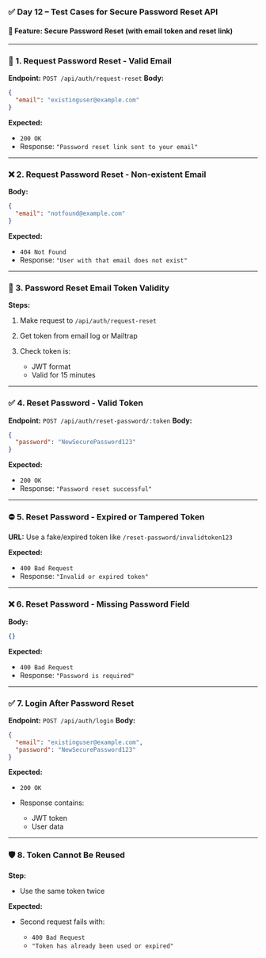 ### ✅ Day 12 – Test Cases for Secure Password Reset API

#### 🔐 Feature: Secure Password Reset (with email token and reset link)

---

### 📌 1. Request Password Reset - Valid Email

**Endpoint:** `POST /api/auth/request-reset`
**Body:**

```json
{
  "email": "existinguser@example.com"
}
```

**Expected:**

* `200 OK`
* Response: `"Password reset link sent to your email"`

---

### ❌ 2. Request Password Reset - Non-existent Email

**Body:**

```json
{
  "email": "notfound@example.com"
}
```

**Expected:**

* `404 Not Found`
* Response: `"User with that email does not exist"`

---

### 🧪 3. Password Reset Email Token Validity

**Steps:**

1. Make request to `/api/auth/request-reset`
2. Get token from email log or Mailtrap
3. Check token is:

   * JWT format
   * Valid for 15 minutes

---

### ✅ 4. Reset Password - Valid Token

**Endpoint:** `POST /api/auth/reset-password/:token`
**Body:**

```json
{
  "password": "NewSecurePassword123"
}
```

**Expected:**

* `200 OK`
* Response: `"Password reset successful"`

---

### ⛔ 5. Reset Password - Expired or Tampered Token

**URL:** Use a fake/expired token like `/reset-password/invalidtoken123`

**Expected:**

* `400 Bad Request`
* Response: `"Invalid or expired token"`

---

### ❌ 6. Reset Password - Missing Password Field

**Body:**

```json
{}
```

**Expected:**

* `400 Bad Request`
* Response: `"Password is required"`

---

### ✅ 7. Login After Password Reset

**Endpoint:** `POST /api/auth/login`
**Body:**

```json
{
  "email": "existinguser@example.com",
  "password": "NewSecurePassword123"
}
```

**Expected:**

* `200 OK`
* Response contains:

  * JWT token
  * User data

---

### 🛡️ 8. Token Cannot Be Reused

**Step:**

* Use the same token twice

**Expected:**

* Second request fails with:

  * `400 Bad Request`
  * `"Token has already been used or expired"`

